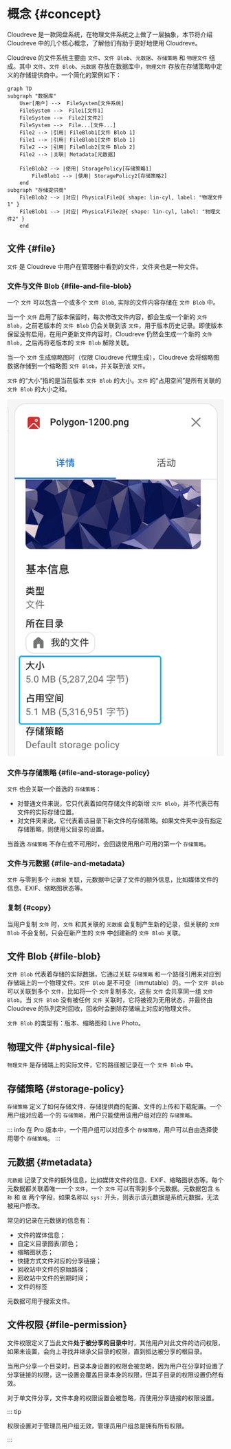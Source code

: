 # 概念 {#concept}

Cloudreve 是一款网盘系统，在物理文件系统之上做了一层抽象，本节将介绍 Cloudreve 中的几个核心概念，了解他们有助于更好地使用 Cloudreve。

Cloudreve 的文件系统主要由 `文件`、`文件 Blob`、`元数据`、`存储策略` 和 `物理文件` 组成。其中 `文件`、`文件 Blob`、`元数据` 存放在数据库中，`物理文件` 存放在存储策略中定义的存储提供商中。一个简化的案例如下：

```mermaid
graph TD
subgraph "数据库"
    User[用户] -->  FileSystem[文件系统]
    FileSystem -->  File1[文件1]
    FileSystem -->  File2[文件2]
    FileSystem -->  File...[文件...]
    File2 --> |引用| FileBlob1[文件 Blob 1]
    File1 --> |引用| FileBlob1[文件 Blob 1]
    File2 --> |引用| FileBlob2[文件 Blob 2]
    File2 --> |关联| Metadata[元数据]

    FileBlob2 --> |使用| StoragePolicy[存储策略1]
        FileBlob1 --> |使用| StoragePolicy2[存储策略2]
    end
subgraph "存储提供商"
    FileBlob2 --> |对应| PhysicalFile@{ shape: lin-cyl, label: "物理文件1" }
    FileBlob1 --> |对应| PhysicalFile2@{ shape: lin-cyl, label: "物理文件2" }
    end

```

## 文件 {#file}

`文件` 是 Cloudreve 中用户在管理器中看到的文件，文件夹也是一种文件。

### 文件与文件 Blob {#file-and-file-blob}

一个 `文件` 可以包含一个或多个 `文件 Blob`, 实际的文件内容存储在 `文件 Blob` 中。

当一个 `文件` 启用了版本保留时，每次修改文件内容，都会生成一个新的 `文件 Blob`，之前老版本的 `文件 Blob` 仍会关联到该 `文件`，用于版本历史记录。即使版本保留没有启用，在用户更新文件内容时，Cloudreve 仍然会生成一个新的 `文件 Blob`，之后再将老版本的 `文件 Blob` 解除关联。

当一个 `文件` 生成缩略图时（仅限 Cloudreve 代理生成），Cloudreve 会将缩略图数据存储到一个缩略图 `文件 Blob`，并关联到该 `文件`。

`文件` 的“大小”指的是当前版本 `文件 Blob` 的大小。`文件` 的“占用空间”是所有关联的 `文件 Blob` 的大小之和。

![文件大小](./images/file-size.png)

### 文件与存储策略 {#file-and-storage-policy}

`文件` 也会关联一个首选的 `存储策略`：

- 对普通文件来说，它只代表着如何存储文件的新增 `文件 Blob`，并不代表已有文件的实际存储位置。
- 对文件夹来说，它代表着该目录下新文件的存储策略。如果文件夹中没有指定存储策略，则使用父目录的设置。

当首选 `存储策略` 不存在或不可用时，会回退使用用户可用的第一个 `存储策略`。

### 文件与元数据 {#file-and-metadata}

`文件` 与零到多个 `元数据` 关联，元数据中记录了文件的额外信息，比如媒体文件的信息、EXIF、缩略图状态等。

### 复制 {#copy}

当用户复制 `文件` 时，`文件` 和其关联的 `元数据` 会复制产生新的记录，但关联的 `文件 Blob` 不会复制，只会在新产生的 `文件` 中创建新的 `文件 Blob` 关联。

## 文件 Blob {#file-blob}

`文件 Blob` 代表着存储的实际数据，它通过关联 `存储策略` 和一个路径引用来对应到存储端上的一个物理文件。`文件 Blob` 是不可变（immutable）的。一个 `文件 Blob` 可以关联到多个 `文件`，比如将一个 `文件`复制多次，这些 `文件` 会共享同一组 `文件 Blob`。当 `文件 Blob` 没有被任何 `文件` 关联时，它将被视为无用状态，并最终由 Cloudreve 的队列定时回收，回收时会删除存储端上对应的物理文件。

`文件 Blob` 的类型有：版本、缩略图和 Live Photo。

## 物理文件 {#physical-file}

`物理文件` 是存储端上的实际文件，它的路径被记录在一个 `文件 Blob` 中。

## 存储策略 {#storage-policy}

`存储策略` 定义了如何存储文件、存储提供商的配置、文件的上传和下载配置。一个用户组对应着一个的 `存储策略`，用户只能使用该用户组对应的 `存储策略`。

::: info <Badge type="tip" text="Pro" />
在 Pro 版本中，一个用户组可以对应多个 `存储策略`，用户可以自由选择使用哪个 `存储策略`。
:::

## 元数据 {#metadata}

`元数据` 记录了文件的额外信息，比如媒体文件的信息、EXIF、缩略图状态等。每个元数据都关联着唯一一个 `文件`，一个 `文件` 可以有零到多个元数据。元数据包含 `名称` 和 `值` 两个字段，如果名称以 `sys:` 开头，则表示该元数据是系统元数据，无法被用户修改。

常见的记录在元数据的信息有：

- 文件的媒体信息；
- 自定义目录图表/颜色；
- 缩略图状态；
- 快捷方式文件对应的分享链接；
- 回收站中文件的原始路径；
- 回收站中文件的到期时间；
- 文件的标签

元数据可用于搜索文件。

## 文件权限 {#file-permission}

文件权限定义了当此文件**处于被分享的目录中**时，其他用户对此文件的访问权限，如果未设置，会向上寻找并继承父目录的权限，直到抵达被分享的根目录。

当用户分享一个目录时，目录本身设置的权限会被忽略，因为用户在分享时设置了分享链接的权限，这一设置会覆盖目录本身的权限，但其子目录的权限设置仍然有效。

对于单文件分享，文件本身的权限设置会被忽略，而使用分享链接的权限设置。

::: tip

权限设置对于管理员用户组无效，管理员用户组总是拥有所有权限。

:::
